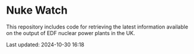 # Nuke Watch

This repository includes code for retrieving the latest information available on the output of EDF nuclear power plants in the UK.

Last updated: 2024-10-30 16:18